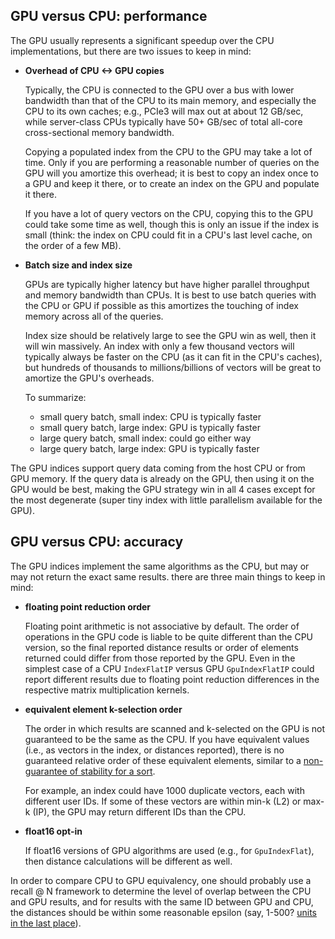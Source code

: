 ## GPU versus CPU: performance

The GPU usually represents a significant speedup over the CPU implementations, but there are two issues to keep in mind:

- **Overhead of CPU <-> GPU copies**

  Typically, the CPU is connected to the GPU over a bus with lower bandwidth than that of the CPU to its main memory, and especially the CPU to its own caches; e.g., PCIe3 will max out at about 12 GB/sec, while server-class CPUs typically have 50+ GB/sec of total all-core cross-sectional memory bandwidth.

  Copying a populated index from the CPU to the GPU may take a lot of time. Only if you are performing a reasonable number of queries on the GPU will you amortize this overhead; it is best to copy an index once to a GPU and keep it there, or to create an index on the GPU and populate it there.

  If you have a lot of query vectors on the CPU, copying this to the GPU could take some time as well, though this is only an issue if the index is small (think: the index on CPU could fit in a CPU's last level cache, on the order of a few MB).

- **Batch size and index size**

  GPUs are typically higher latency but have higher parallel throughput and memory bandwidth than CPUs. It is best to use batch queries with the CPU or GPU if possible as this amortizes the touching of index memory across all of the queries.

  Index size should be relatively large to see the GPU win as well, then it will win massively. An index with only a few thousand vectors will typically always be faster on the CPU (as it can fit in the CPU's caches), but hundreds of thousands to millions/billions of vectors will be great to amortize the GPU's overheads.

  To summarize:

  - small query batch, small index: CPU is typically faster
  - small query batch, large index: GPU is typically faster
  - large query batch, small index: could go either way
  - large query batch, large index: GPU is typically faster

The GPU indices support query data coming from the host CPU or from GPU memory. If the query data is already on the GPU, then using it on the GPU would be best, making the GPU strategy win in all 4 cases except for the most degenerate (super tiny index with little parallelism available for the GPU).

## GPU versus CPU: accuracy

The GPU indices implement the same algorithms as the CPU, but may or may not return the exact same results. there are three main things to keep in mind:

- **floating point reduction order**
  
  Floating point arithmetic is not associative by default. The order of operations in the GPU code is liable to be quite different than the CPU version, so the final reported distance results or order of elements returned could differ from those reported by the GPU. Even in the simplest case of a CPU `IndexFlatIP` versus GPU `GpuIndexFlatIP` could report different results due to floating point reduction differences in the respective matrix multiplication kernels.

- **equivalent element k-selection order**

  The order in which results are scanned and k-selected on the GPU is not guaranteed to be the same as the CPU. If you have equivalent values (i.e., as vectors in the index, or distances reported), there is no guaranteed relative order of these equivalent elements, similar to a [non-guarantee of stability for a sort](https://en.wikipedia.org/wiki/Sorting_algorithm#Stability).

  For example, an index could have 1000 duplicate vectors, each with different user IDs. If some of these vectors are within min-k (L2) or max-k (IP), the GPU may return different IDs than the CPU.

- **float16 opt-in**

  If float16 versions of GPU algorithms are used (e.g., for `GpuIndexFlat`), then distance calculations will be different as well.

In order to compare CPU to GPU equivalency, one should probably use a recall @ N framework to determine the level of overlap between the CPU and GPU results, and for results with the same ID between GPU and CPU, the distances should be within some reasonable epsilon (say, 1-500? [units in the last place](https://en.wikipedia.org/wiki/Unit_in_the_last_place)).
